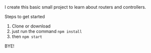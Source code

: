 I create this basic small project to learn about routers and controllers.

Steps to get started

1. Clone or download
2. just run the command `npm install`
3. then `npm start`

BYE!
